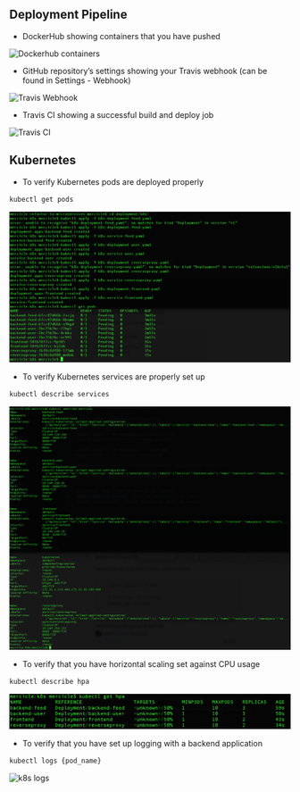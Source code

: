 
## Deployment Pipeline
* DockerHub showing containers that you have pushed

![Dockerhub containers](./dockerhub-push-services-success.png)

* GitHub repository’s settings showing your Travis webhook (can be found in Settings - Webhook)

![Travis Webhook](./github-travis-webhook.png)

* Travis CI showing a successful build and deploy job

![Travis CI](./travis-docker-compose-build-success.png)

## Kubernetes
* To verify Kubernetes pods are deployed properly
```bash
kubectl get pods
```
![k8s get pods](./screenshots/kubectl-apply-services-success.png)

* To verify Kubernetes services are properly set up
```bash
kubectl describe services
```

![k8s describe services](./screenshots/kubectl-describe-services-success.png)

* To verify that you have horizontal scaling set against CPU usage
```bash
kubectl describe hpa
```
![k8s describe hpa](./screenshots/kubectl-get-hpa-success.png)

* To verify that you have set up logging with a backend application
```bash
kubectl logs {pod_name}
```
![k8s logs](./screenshots/kubectl-logs.png)
